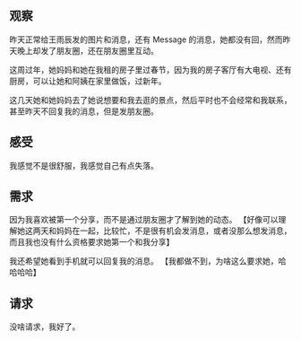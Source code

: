 ## 观察

昨天正常给王雨辰发的图片和消息，还有 Message 的消息，她都没有回，然而昨天晚上却发了朋友圈，还在朋友圈里互动。

这周过年，她妈妈和她在我租的房子里过春节，因为我的房子客厅有大电视、还有厨房，可以让她和阿姨在家里做饭，过新年。

这几天她和她妈妈去了她说想要和我去逛的景点，然后平时也不会经常和我联系，甚至昨天不回复我的消息，但是发朋友圈。

## 感受

我感觉不是很舒服，我感觉自己有点失落。

## 需求

因为我喜欢被第一个分享，而不是通过朋友圈才了解到她的动态。
【好像可以理解她这两天和妈妈在一起，比较忙，不是很有机会发消息，或者没那么想发消息，而且我也没有什么资格要求她第一个和我分享】

我还希望她看到手机就可以回复我的消息。
【我都做不到，为啥这么要求她，哈哈哈哈】

## 请求

没啥请求，我好了。
